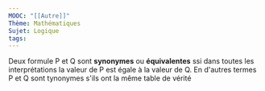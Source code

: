 ```yaml
---
MOOC: "[[Autre]]"
Thème: Mathématiques
Sujet: Logique
tags:
---
```


Deux formule P et Q sont **synonymes** ou **équivalentes** ssi dans toutes les interprétations la valeur de P est égale à la valeur de Q. En d'autres termes P et Q sont tynonymes s'ils ont la même table de vérité

